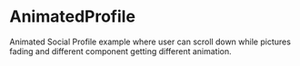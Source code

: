 # AnimatedProfile
Animated Social Profile example where user can scroll down while pictures fading and different component getting different animation.
